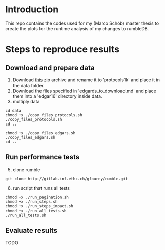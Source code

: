 # Introduction
This repo contains the codes used for my (Marco Schöb) master thesis to create the plots for the runtime analysis of my changes to rumbleDB.

# Steps to reproduce results
## Download and prepare data
1. Download [this](https://opendata.swiss/en/dataset/zurcher-stillstandsprotokolle-des-17-jahrhunderts) zip archive and rename it to 'protocols1k' and place it in the data folder.
2. Download the files specified in 'edgards_to_download.md' and place them into a 'edgar16' directory inside data.
2. multiply data
```
cd data
chmod +x ./copy_files_protocols.sh
./copy_files_protocols.sh
cd ..

chmod +x ./copy_files_edgars.sh
./copy_files_edgars.sh
cd ..
````


## Run performance tests
5. clone rumble
```
git clone http://gitlab.inf.ethz.ch/gfourny/rumble.git
```
6. run script that runs all tests
```
chmod +x ./run_pagination.sh
chmod +x ./run_steps.sh
chmod +x ./run_steps_impact.sh
chmod +x ./run_all_tests.sh
./run_all_tests.sh
````

## Evaluate results
TODO